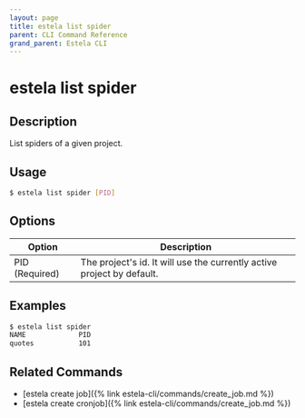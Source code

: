 ```yaml
---
layout: page
title: estela list spider
parent: CLI Command Reference
grand_parent: Estela CLI
---
```


# estela list spider

## Description

List spiders of a given project.

## Usage

```bash
$ estela list spider [PID]
```

## Options

|Option|Description|
| ---- | --------- |
|PID (Required)|The project's id. It will use the currently active project by default.|

## Examples

```bash
$ estela list spider
NAME             PID
quotes           101
```

## Related Commands

- [estela create job]({% link estela-cli/commands/create_job.md %})
- [estela create cronjob]({% link estela-cli/commands/create_job.md %})
